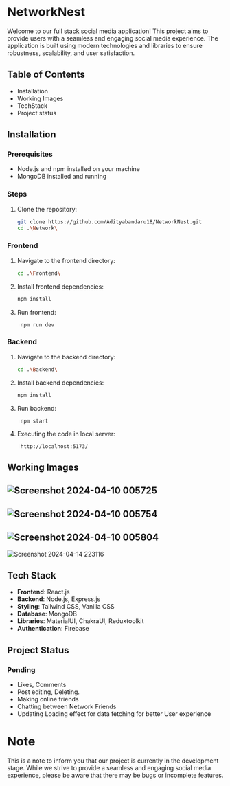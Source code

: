 # NetworkNest

Welcome to our full stack social media application! This project aims to provide users with a seamless and engaging social media experience. The application is built using modern technologies and libraries to ensure robustness, scalability, and user satisfaction.

## Table of Contents

- Installation
- Working Images
- TechStack
- Project status

## Installation

### Prerequisites
- Node.js and npm installed on your machine
- MongoDB installed and running

### Steps
1. Clone the repository:
   ```bash
   git clone https://github.com/Adityabandaru18/NetworkNest.git
   cd .\Network\
   ```
### Frontend

1. Navigate to the frontend directory:
    ```bash
   cd .\Frontend\

    ```
2. Install frontend dependencies:
    ```bash
   npm install
   ```
3. Run frontend:
    ```
     npm run dev
    ```

 ### Backend
1. Navigate to the backend directory:
    ```bash
    cd .\Backend\

    ```
2. Install backend dependencies:
    ```bash
   npm install
   ```
3. Run backend:
    ```
     npm start
    ```
4. Executing the code in local server:
   ```
    http://localhost:5173/
    ```

## Working Images
![Screenshot 2024-04-10 005725](https://github.com/Adityabandaru18/NetworkNest/assets/127210540/9a7e7380-4de8-4fbe-b2d6-b84e93adef50)
---

![Screenshot 2024-04-10 005754](https://github.com/Adityabandaru18/NetworkNest/assets/127210540/f4f1bf52-721c-40a1-ae23-a3deb347e33f)
---

![Screenshot 2024-04-10 005804](https://github.com/Adityabandaru18/NetworkNest/assets/127210540/9f00a363-df5d-4d87-980b-55049f345e36)
---

![Screenshot 2024-04-14 223116](https://github.com/Adityabandaru18/NetworkNest/assets/127210540/ca093104-369d-4ced-9e4c-dbb8f28f84b7)


## Tech Stack

- **Frontend**: React.js
- **Backend**: Node.js, Express.js
- **Styling**: Tailwind CSS, Vanilla CSS
- **Database**: MongoDB
- **Libraries**: MaterialUI, ChakraUI, Reduxtoolkit
- **Authentication**: Firebase

## Project Status

### Pending
- Likes, Comments
- Post editing, Deleting.
- Making online friends
- Chatting between Network Friends
- Updating Loading effect for data fetching for better User experience

# Note

This is a note to inform you that our project is currently in the development stage. While we strive to provide a seamless and engaging social media experience, please be aware that there may be bugs or incomplete features.

